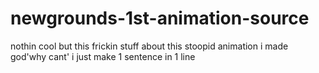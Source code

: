 # newgrounds-1st-animation-source
nothin
cool
but
this frickin stuff
about
this
stoopid
animation
i 
made
god'why
cant'
i
just
make
1 
sentence
in
1
line
